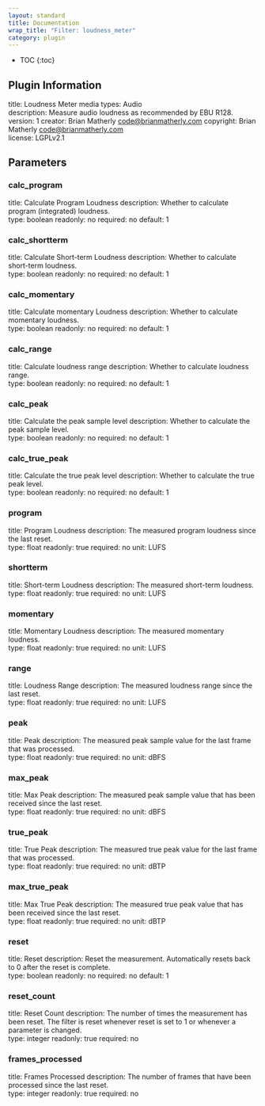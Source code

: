 ```yaml
---
layout: standard
title: Documentation
wrap_title: "Filter: loudness_meter"
category: plugin
---
```

* TOC
{:toc}

## Plugin Information

title: Loudness Meter
media types:
Audio  
description: Measure audio loudness as recommended by EBU R128.
version: 1
creator: Brian Matherly <code@brianmatherly.com>
copyright: Brian Matherly <code@brianmatherly.com>  
license: LGPLv2.1  

## Parameters

### calc_program

title: Calculate Program Loudness  description:
Whether to calculate program (integrated) loudness.  
type: boolean
readonly: no
required: no
default: 1  

### calc_shortterm

title: Calculate Short-term Loudness  description:
Whether to calculate short-term loudness.  
type: boolean
readonly: no
required: no
default: 1  

### calc_momentary

title: Calculate momentary Loudness  description:
Whether to calculate momentary loudness.  
type: boolean
readonly: no
required: no
default: 1  

### calc_range

title: Calculate loudness range  description:
Whether to calculate loudness range.  
type: boolean
readonly: no
required: no
default: 1  

### calc_peak

title: Calculate the peak sample level  description:
Whether to calculate the peak sample level.  
type: boolean
readonly: no
required: no
default: 1  

### calc_true_peak

title: Calculate the true peak level  description:
Whether to calculate the true peak level.  
type: boolean
readonly: no
required: no
default: 1  

### program

title: Program Loudness  description:
The measured program loudness since the last reset.  
type: float
readonly: true
required: no
unit: LUFS  

### shortterm

title: Short-term Loudness  description:
The measured short-term loudness.  
type: float
readonly: true
required: no
unit: LUFS  

### momentary

title: Momentary Loudness  description:
The measured momentary loudness.  
type: float
readonly: true
required: no
unit: LUFS  

### range

title: Loudness Range  description:
The measured loudness range since the last reset.  
type: float
readonly: true
required: no
unit: LUFS  

### peak

title: Peak  description:
The measured peak sample value for the last frame that was processed.  
type: float
readonly: true
required: no
unit: dBFS  

### max_peak

title: Max Peak  description:
The measured peak sample value that has been received since the last reset.  
type: float
readonly: true
required: no
unit: dBFS  

### true_peak

title: True Peak  description:
The measured true peak value for the last frame that was processed.  
type: float
readonly: true
required: no
unit: dBTP  

### max_true_peak

title: Max True Peak  description:
The measured true peak value that has been received since the last reset.  
type: float
readonly: true
required: no
unit: dBTP  

### reset

title: Reset  description:
Reset the measurement. Automatically resets back to 0 after the reset is complete.  
type: boolean
readonly: no
required: no
default: 1  

### reset_count

title: Reset Count  description:
The number of times the measurement has been reset. The filter is reset whenever reset is set to 1 or whenever a parameter is changed.  
type: integer
readonly: true
required: no

### frames_processed

title: Frames Processed  description:
The number of frames that have been processed since the last reset.  
type: integer
readonly: true
required: no

